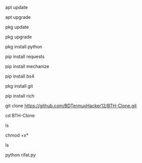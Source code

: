 
apt update

apt upgrade

pkg update

pkg upgrade

pkg install python

pip install requests

pip install mechanize

pip install bs4

pkg install git

pip install rich

git clone https://github.com/BDTermuxHacker12/BTH-Clone.git

cd BTH-Clone

ls

chmod +x*

ls

python rifat.py
